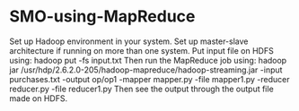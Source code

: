 # SMO-using-MapReduce

Set up Hadoop environment in your system.
Set up master-slave architecture if running on more than one system.
Put input file on HDFS using: hadoop put -fs input.txt
Then run the MapReduce job using: hadoop jar /usr/hdp/2.6.2.0-205/hadoop-mapreduce/hadoop-streaming.jar -input purchases.txt -output op/op1 -mapper mapper.py -file mapper1.py -reducer reducer.py -file reducer1.py
Then see the output through the output file made on HDFS.
